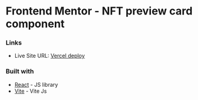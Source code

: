 # Frontend Mentor - NFT preview card component

### Links

- Live Site URL: [Vercel deploy](https://nft-preview-card-olive.vercel.app/)

### Built with

- [React](https://reactjs.org/) - JS library
- [Vite](https://vitejs.dev/) - Vite Js
